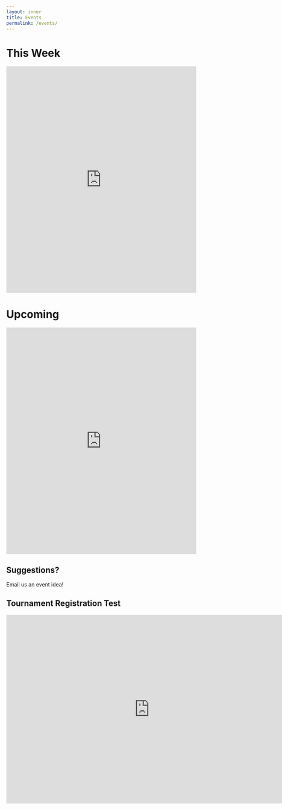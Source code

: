 ```yaml
---
layout: inner
title: Events
permalink: /events/
---
```


# This Week

<iframe src="https://calendar.google.com/calendar/embed?showTitle=0&amp;showPrint=0&amp;mode=WEEK&amp;height=400&amp;wkst=1&amp;bgcolor=%23ffffff&amp;src=pvbd80pkmfsl5voauue4vbv61c%40group.calendar.google.com&amp;color=%236B3304&amp;ctz=America%2FNew_York" style="border-width:0" width="100%" height="600" frameborder="0" scrolling="no" markdown="1"></iframe>

# Upcoming

<iframe src="https://calendar.google.com/calendar/embed?showTitle=0&amp;showPrint=0&amp;height=600&amp;wkst=1&amp;bgcolor=%23ffffff&amp;src=pvbd80pkmfsl5voauue4vbv61c%40group.calendar.google.com&amp;color=%236B3304&amp;ctz=America%2FNew_York" style="border-width:0; text-align:center;" width="100%" height="600" frameborder="0" scrolling="no" markdown="1"></iframe>


## Suggestions?

Email us an event idea!

## Tournament Registration Test

<iframe src="https://docs.google.com/forms/d/e/1FAIpQLSfYe4ZatnuibvzcdUTe7VbeP9yE_pgG7fFBS44UKFsQr1oi7Q/viewform?embedded=true" width="760" height="500" frameborder="0" marginheight="0" marginwidth="0">Loading...</iframe>
